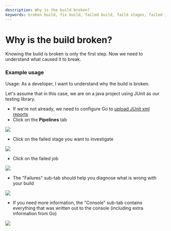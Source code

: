```yaml
---
description: Why is the build broken? 
keywords: broken build, fix build, failed build, faild stages, failed job
---
```



# Why is the build broken?

Knowing the build is broken is only the first step. Now we need to understand what caused it to break.

### Example usage

Usage: As a developer, I want to understand why the build is broken.

Let's assume that in this case, we are on a java project using JUnit as our testing library.

-   If we're not already, we need to configure Go to [upload JUnit xml reports](../configuration/dev_upload_test_report.html)
-   Click on the **Pipelines** tab

![](../../images/topnav_pipelines.png)

-   Click on the failed stage you want to investigate

![](../../images/click_on_stage.png)

-   Click on the failed job

![](../../images/7_click_failed_job.png)

-   The "Failures" sub-tab should help you diagnose what is wrong with your build

![](../../images/8_failures_tab.png)

-   If you need more information, the "Console" sub-tab contains everything that was written out to the console (including extra information from Go)

![](../../images/9_console_tab.png)
